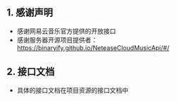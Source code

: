 ## 1. 感谢声明
- 感谢网易云音乐官方提供的开放接口
- 感谢服务器开源项目提供者：https://binaryify.github.io/NeteaseCloudMusicApi/#/
## 2. 接口文档
- 具体的接口文档在项目资源的接口文档中
